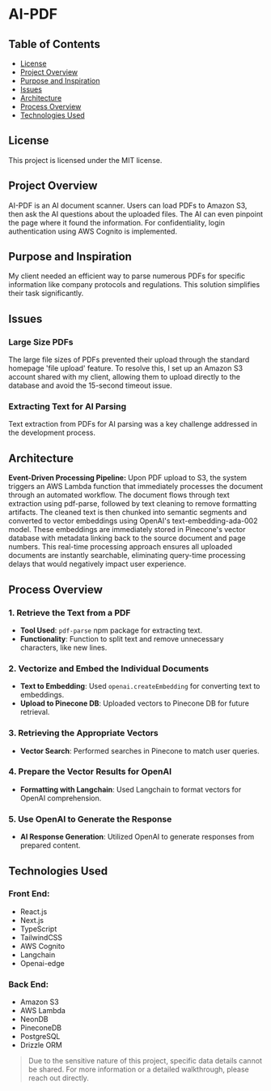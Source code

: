# AI-PDF
## Table of Contents
- [License](#license)
- [Project Overview](#project-overview)
- [Purpose and Inspiration](#purpose-and-inspiration)
- [Issues](#issues)
- [Architecture](#architecture)
- [Process Overview](#process-overview)
- [Technologies Used](#technologies-used)

## License
This project is licensed under the MIT license.

## Project Overview
AI-PDF is an AI document scanner. Users can load PDFs to Amazon S3, then ask the AI questions about the uploaded files. The AI can even pinpoint the page where it found the information. For confidentiality, login authentication using AWS Cognito is implemented.

## Purpose and Inspiration
My client needed an efficient way to parse numerous PDFs for specific information like company protocols and regulations. This solution simplifies their task significantly.

## Issues
### Large Size PDFs
The large file sizes of PDFs prevented their upload through the standard homepage 'file upload' feature. To resolve this, I set up an Amazon S3 account shared with my client, allowing them to upload directly to the database and avoid the 15-second timeout issue.

### Extracting Text for AI Parsing
Text extraction from PDFs for AI parsing was a key challenge addressed in the development process.

## Architecture
**Event-Driven Processing Pipeline:** Upon PDF upload to S3, the system triggers an AWS Lambda function that immediately processes the document through an automated workflow. The document flows through text extraction using pdf-parse, followed by text cleaning to remove formatting artifacts. The cleaned text is then chunked into semantic segments and converted to vector embeddings using OpenAI's text-embedding-ada-002 model. These embeddings are immediately stored in Pinecone's vector database with metadata linking back to the source document and page numbers. This real-time processing approach ensures all uploaded documents are instantly searchable, eliminating query-time processing delays that would negatively impact user experience.

## Process Overview
### 1. Retrieve the Text from a PDF
- **Tool Used**: `pdf-parse` npm package for extracting text.
- **Functionality**: Function to split text and remove unnecessary characters, like new lines.

### 2. Vectorize and Embed the Individual Documents
- **Text to Embedding**: Used `openai.createEmbedding` for converting text to embeddings.
- **Upload to Pinecone DB**: Uploaded vectors to Pinecone DB for future retrieval.

### 3. Retrieving the Appropriate Vectors
- **Vector Search**: Performed searches in Pinecone to match user queries.

### 4. Prepare the Vector Results for OpenAI
- **Formatting with Langchain**: Used Langchain to format vectors for OpenAI comprehension.

### 5. Use OpenAI to Generate the Response
- **AI Response Generation**: Utilized OpenAI to generate responses from prepared content.

## Technologies Used
### Front End:
- React.js
- Next.js
- TypeScript
- TailwindCSS
- AWS Cognito
- Langchain
- Openai-edge

### Back End:
- Amazon S3
- AWS Lambda
- NeonDB
- PineconeDB
- PostgreSQL
- Drizzle ORM

> Due to the sensitive nature of this project, specific data details cannot be shared. For more information or a detailed walkthrough, please reach out directly.
